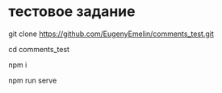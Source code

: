 # тестовое задание

git clone https://github.com/EugenyEmelin/comments_test.git

cd comments_test

npm i

npm run serve
